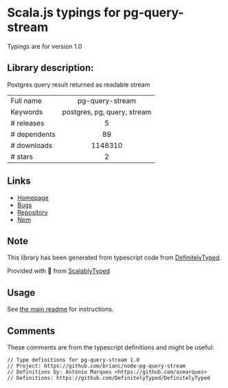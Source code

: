 
# Scala.js typings for pg-query-stream

Typings are for version 1.0

## Library description:
Postgres query result returned as readable stream

|                    |                 |
| ------------------ | :-------------: |
| Full name          | pg-query-stream |
| Keywords           | postgres, pg, query, stream |
| # releases         | 5 |
| # dependents       | 89 |
| # downloads        | 1148310 |
| # stars            | 2 |

## Links
- [Homepage](https://github.com/brianc/node-pg-query-stream#readme)
- [Bugs](https://github.com/brianc/node-pg-query-stream/issues)
- [Repository](https://github.com/brianc/node-pg-query-stream)
- [Npm](https://www.npmjs.com/package/pg-query-stream)
    


## Note
This library has been generated from typescript code from [DefinitelyTyped](https://definitelytyped.org).

Provided with :purple_heart: from [ScalablyTyped](https://github.com/oyvindberg/ScalablyTyped)

## Usage
See [the main readme](../../readme.md) for instructions.

## Comments

These comments are from the typescript definitions and might be useful:
```
// Type definitions for pg-query-stream 1.0
// Project: https://github.com/brianc/node-pg-query-stream
// Definitions by: António Marques <https://github.com/asmarques>
// Definitions: https://github.com/DefinitelyTyped/DefinitelyTyped

```

